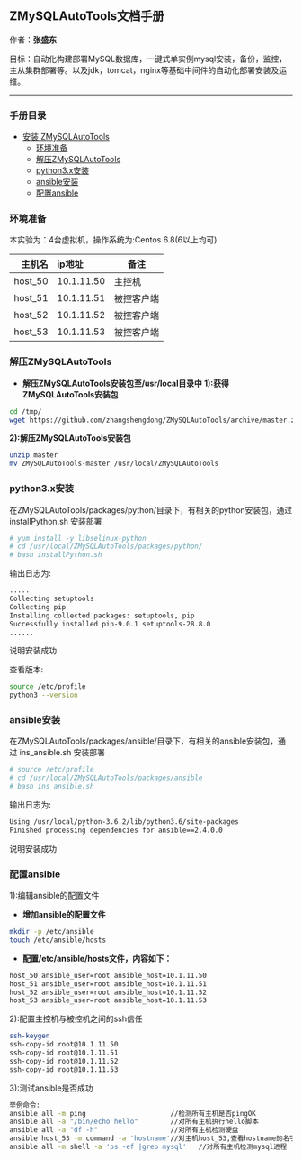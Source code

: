 ## ZMySQLAutoTools文档手册 

作者：**张盛东**

目标：自动化构建部署MySQL数据库，一键式单实例mysql安装，备份，监控，主从集群部署等。以及jdk，tomcat，nginx等基础中间件的自动化部署安装及运维。

---
### 手册目录
- [安装 ZMySQLAutoTools](#安装ZMySQLAutoTools)
  - [环境准备](#环境准备)
  - [解压ZMySQLAutoTools](#解压ZMySQLAutoTools)
  - [python3.x安装](#python3.x安装)
  - [ansible安装](#ansible安装)
  - [配置ansible](#配置ansible)

### 环境准备
本实验为：4台虚拟机，操作系统为:Centos 6.8(6以上均可)


   **主机名**     | **ip地址**         | **备注**   |
   ---------------:|:-------------------|--------------|
   host_50           | 10.1.11.50     |主控机    |
   host_51          | 10.1.11.51     |被控客户端   |
   host_52          |10.1.11.52               |被控客户端   |
   host_53          |10.1.11.53               |被控客户端   |

### 解压ZMySQLAutoTools
+ **解压ZMySQLAutoTools安装包至/usr/local目录中**
**1):获得ZMySQLAutoTools安装包**
```bash
cd /tmp/
wget https://github.com/zhangshengdong/ZMySQLAutoTools/archive/master.zip
```
**2):解压ZMySQLAutoTools安装包**
```bash
unzip master
mv ZMySQLAutoTools-master /usr/local/ZMySQLAutoTools
```

### python3.x安装
在ZMySQLAutoTools/packages/python/目录下，有相关的python安装包，通过 installPython.sh 安装部署
```bash
# yum install -y libselinux-python
# cd /usr/local/ZMySQLAutoTools/packages/python/
# bash installPython.sh
```

输出日志为:
```bash
.....
Collecting setuptools
Collecting pip
Installing collected packages: setuptools, pip
Successfully installed pip-9.0.1 setuptools-28.8.0
......
```
说明安装成功

查看版本:
```bash
source /etc/profile
python3 --version
```
### ansible安装
在ZMySQLAutoTools/packages/ansible/目录下，有相关的ansible安装包，通过 ins_ansible.sh 安装部署
```bash
# source /etc/profile
# cd /usr/local/ZMySQLAutoTools/packages/ansible
# bash ins_ansible.sh
```

输出日志为:
```bash
Using /usr/local/python-3.6.2/lib/python3.6/site-packages
Finished processing dependencies for ansible==2.4.0.0
```
说明安装成功

### 配置ansible
1):编辑ansible的配置文件
+ **增加ansible的配置文件**
```bash
mkdir -p /etc/ansible
touch /etc/ansible/hosts
```
+ **配置/etc/ansible/hosts文件，内容如下：**
```bash
host_50 ansible_user=root ansible_host=10.1.11.50
host_51 ansible_user=root ansible_host=10.1.11.51
host_52 ansible_user=root ansible_host=10.1.11.52
host_53 ansible_user=root ansible_host=10.1.11.53
```
2):配置主控机与被控机之间的ssh信任
```bash
ssh-keygen
ssh-copy-id root@10.1.11.50
ssh-copy-id root@10.1.11.51
ssh-copy-id root@10.1.11.52
ssh-copy-id root@10.1.11.53
```
3):测试ansible是否成功
```bash
举例命令:
ansible all -m ping                     //检测所有主机是否pingOK
ansible all -a "/bin/echo hello"        //对所有主机执行hello脚本
ansible all -a "df -h"                  //对所有主机检测硬盘
ansible host_53 -m command -a 'hostname'//对主机host_53,查看hostname的名字
ansible all -m shell -a 'ps -ef |grep mysql'   //对所有主机检测mysql进程
```

